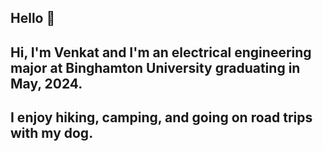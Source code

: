 ## Hello 🤖

## Hi, I'm Venkat and I'm an electrical engineering major at Binghamton University graduating in May, 2024. 

## I enjoy hiking, camping, and going on road trips with my dog. 
